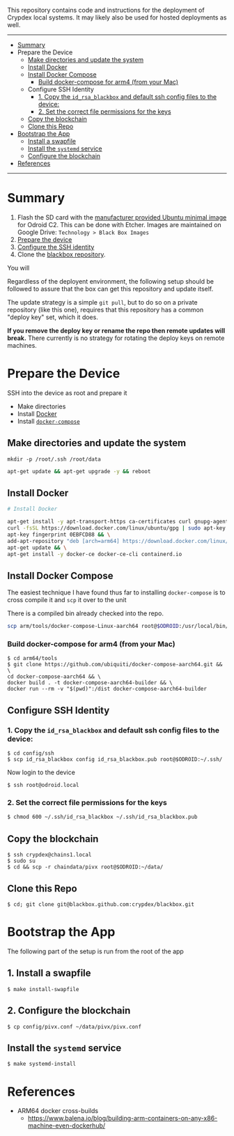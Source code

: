 This repository contains code and instructions for the deployment of Crypdex local systems. It may likely also be used for hosted deployments as well.

<hr />
<!-- START doctoc generated TOC please keep comment here to allow auto update -->
<!-- DON'T EDIT THIS SECTION, INSTEAD RE-RUN doctoc TO UPDATE -->


- [Summary](#summary)
- [<a name="prepare"></a>Prepare the Device](#a-nameprepareaprepare-the-device)
  - [Make directories and update the system](#make-directories-and-update-the-system)
  - [Install Docker](#install-docker)
  - [Install Docker Compose](#install-docker-compose)
    - [Build docker-compose for arm4 (from your Mac)](#build-docker-compose-for-arm4-from-your-mac)
  - [<a name="configure-ssh"></a>Configure SSH Identity](#a-nameconfigure-sshaconfigure-ssh-identity)
    - [1. Copy the `id_rsa_blackbox` and default ssh config files to the device:](#1-copy-the-id_rsa_blackbox-and-default-ssh-config-files-to-the-device)
    - [2. Set the correct file permissions for the keys](#2-set-the-correct-file-permissions-for-the-keys)
  - [Copy the blockchain](#copy-the-blockchain)
  - [Clone this Repo](#clone-this-repo)
- [Bootstrap the App](#bootstrap-the-app)
  - [Install a swapfile](#install-a-swapfile)
  - [Install the `systemd` service](#install-the-systemd-service)
  - [Configure the blockchain](#configure-the-blockchain)
- [References](#references)

<!-- END doctoc generated TOC please keep comment here to allow auto update -->

<hr />

# Summary

1. Flash the SD card with the [manufacturer provided Ubuntu minimal image](https://wiki.odroid.com/odroid-c2/os_images/ubuntu/v3.0) for Odroid C2. This can be done with Etcher. Images are maintained on Google Drive: `Technology > Black Box Images`
1. [Prepare the device](#prepare)
1. [Configure the SSH identity](#configure-ssh)
1. Clone the [blackbox repository](https://github.com/crypdex/blackbox).

You will

Regardless of the deployent environment, the following setup should be followed to assure that the box can get this repository and update itself.

The update strategy is a simple `git pull`, but to do so on a private repository (like this one), requires that this repository has a common "deploy key" set, which it does.

**If you remove the deploy key or rename the repo then remote updates will break.** There currently is no strategy for rotating the deploy keys on remote machines.

# <a name="prepare"></a>Prepare the Device

SSH into the device as root and prepare it

* Make directories
* Install [Docker](https://docs.docker.com/install/linux/docker-ce/ubuntu/)
* Install [`docker-compose`](https://github.com/ubiquiti/docker-compose-aarch64)

## Make directories and update the system

```
mkdir -p /root/.ssh /root/data
```

```bash
apt-get update && apt-get upgrade -y && reboot
```

## Install Docker

```bash
# Install Docker

apt-get install -y apt-transport-https ca-certificates curl gnupg-agent software-properties-common && \
curl -fsSL https://download.docker.com/linux/ubuntu/gpg | sudo apt-key add - && \
apt-key fingerprint 0EBFCD88 && \
add-apt-repository "deb [arch=arm64] https://download.docker.com/linux/ubuntu $(lsb_release -cs) stable" && \
apt-get update && \
apt-get install -y docker-ce docker-ce-cli containerd.io
```

## Install Docker Compose

The easiest technique I have found thus far to installing `docker-compose` is to cross compile it and `scp` it over to the unit

There is a compiled bin already checked into the repo.
```bash
scp arm/tools/docker-compose-Linux-aarch64 root@$ODROID:/usr/local/bin/docker-compose
```

### Build docker-compose for arm4 (from your Mac)

```shell
$ cd arm64/tools
$ git clone https://github.com/ubiquiti/docker-compose-aarch64.git && \
cd docker-compose-aarch64 && \
docker build . -t docker-compose-aarch64-builder && \
docker run --rm -v "$(pwd)":/dist docker-compose-aarch64-builder
```




## <a name="configure-ssh"></a>Configure SSH Identity

### 1. Copy the `id_rsa_blackbox` and default ssh config files to the device:

```shell
$ cd config/ssh
$ scp id_rsa_blackbox config id_rsa_blackbox.pub root@$ODROID:~/.ssh/
```

Now login to the device

```shell
$ ssh root@odroid.local
```

### 2. Set the correct file permissions for the keys

```bash
$ chmod 600 ~/.ssh/id_rsa_blackbox ~/.ssh/id_rsa_blackbox.pub
```

## Copy the blockchain

```shell
$ ssh crypdex@chains1.local
$ sudo su 
$ cd && scp -r chaindata/pivx root@$ODROID:~/data/
```

## Clone this Repo

```shell
$ cd; git clone git@blackbox.github.com:crypdex/blackbox.git
```

# Bootstrap the App

The following part of the setup is run from the root of the app

## 1. Install a swapfile

```
$ make install-swapfile
```

## 2. Configure the blockchain

```
$ cp config/pivx.conf ~/data/pivx/pivx.conf
```


## Install the `systemd` service

```
$ make systemd-install
```


# References

- ARM64 docker cross-builds
  - https://www.balena.io/blog/building-arm-containers-on-any-x86-machine-even-dockerhub/
